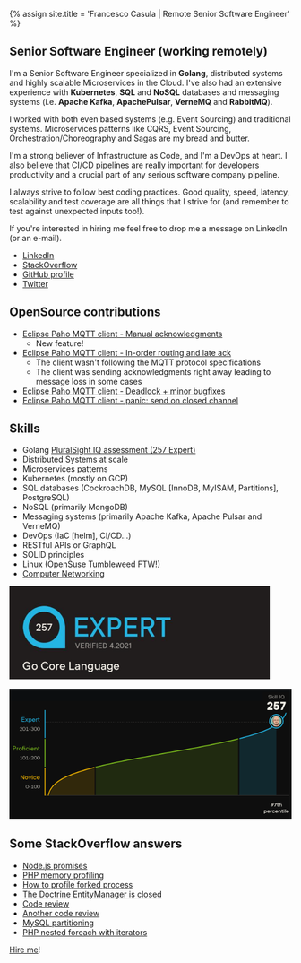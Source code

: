 {% assign site.title = 'Francesco Casula | Remote Senior Software Engineer' %}

## Senior Software Engineer (working remotely)

I'm a Senior Software Engineer specialized in **Golang**, distributed systems and highly scalable Microservices in the Cloud.
I've also had an extensive experience with **Kubernetes**, **SQL** and **NoSQL** databases and messaging systems (i.e.
**Apache Kafka**, **ApachePulsar**, **VerneMQ** and **RabbitMQ**).

I worked with both even based systems (e.g. Event Sourcing) and traditional systems. Microservices patterns like CQRS,
Event Sourcing, Orchestration/Choreography and Sagas are my bread and butter.

I'm a strong believer of Infrastructure as Code, and I'm a DevOps at heart. I also believe that CI/CD pipelines are 
really important for developers productivity and a crucial part of any serious software company pipeline.

I always strive to follow best coding practices. Good quality, speed, latency, scalability and test coverage are all
things that I strive for (and remember to test against unexpected inputs too!).

If you're interested in hiring me feel free to drop me a message on LinkedIn (or an e-mail).

* [LinkedIn](https://www.linkedin.com/in/casulafrancesco)
* [StackOverflow](http://stackoverflow.com/users/828366/francesco-casula?tab=profile)
* [GitHub profile](https://github.com/fracasula)
* [Twitter](https://twitter.com/fra_casula) 

## OpenSource contributions
* [Eclipse Paho MQTT client - Manual acknowledgments](https://github.com/eclipse/paho.golang/pull/57)
  * New feature! 
* [Eclipse Paho MQTT client - In-order routing and late ack](https://github.com/eclipse/paho.golang/pull/52)
  * The client wasn't following the MQTT protocol specifications
  * The client was sending acknowledgments right away leading to message loss in some cases
* [Eclipse Paho MQTT client - Deadlock + minor bugfixes](https://github.com/eclipse/paho.golang/pull/56)
* [Eclipse Paho MQTT client - panic: send on closed channel](https://github.com/eclipse/paho.golang/pull/58)

## Skills
* Golang [PluralSight IQ assessment (257 Expert)](https://app.pluralsight.com/score/redir/16cadbd0-5c5e-4069-bb5c-d904e38e4e2d?8b6e99bbce)
* Distributed Systems at scale
* Microservices patterns
* Kubernetes (mostly on GCP)
* SQL databases (CockroachDB, MySQL [InnoDB, MyISAM, Partitions], PostgreSQL)
* NoSQL (primarily MongoDB)
* Messaging systems (primarily Apache Kafka, Apache Pulsar and VerneMQ)
* DevOps (IaC [helm], CI/CD...)
* RESTful APIs or GraphQL
* SOLID principles
* Linux (OpenSuse Tumbleweed FTW!)
* [Computer Networking](https://www.coursera.org/account/accomplishments/verify/XUZUL29VTNZT)

![Go Expert](./img/go-badge.png)

![Go Chart](./img/go-chart.png)

## Some StackOverflow answers
* [Node.js promises](https://stackoverflow.com/questions/29185579/node-js-promises-push-to-array-asynchronously-save/44726560#44726560)
* [PHP memory profiling](http://stackoverflow.com/questions/880458/php-memory-profiling/23779807#23779807)
* [How to profile forked process](http://stackoverflow.com/questions/16787462/php-xdebug-how-to-profile-forked-process/31388948#31388948)
* [The Doctrine EntityManager is closed](http://stackoverflow.com/questions/14258591/the-entitymanager-is-closed/31112759#31112759)
* [Code review](http://codereview.stackexchange.com/questions/121003/xml-parser-using-php/121210#121210)
* [Another code review](http://codereview.stackexchange.com/questions/98225/calculator-and-formatter-classes/98226#98226)
* [MySQL partitioning](http://dba.stackexchange.com/questions/65665/partition-by-year-and-sub-partition-by-month-mysql/117438#117438)
* [PHP nested foreach with iterators](http://stackoverflow.com/questions/3405476/nested-foreach-with-iterator-interface/33416929#33416929)

[Hire me](mailto:fra.casula@gmail.com)!
